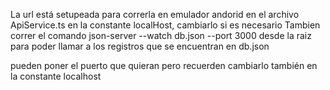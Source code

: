 La url está setupeada para correrla en emulador andorid en el archivo ApiService.ts en la constante localHost, cambiarlo si es necesario
Tambien correr el comando json-server --watch db.json --port 3000 desde la raiz para poder llamar a los registros que se encuentran en db.json

pueden poner el puerto que quieran pero recuerden cambiarlo también en la constante localhost
